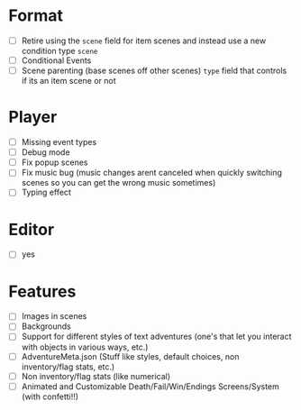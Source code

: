 # Format
- [ ] Retire using the `scene` field for item scenes and instead use a new condition type `scene`
- [ ] Conditional Events
- [ ] Scene parenting (base scenes off other scenes) `type` field that controls if its an item scene or not
# Player
- [ ] Missing event types
- [ ] Debug mode
- [ ] Fix popup scenes
- [ ] Fix music bug (music changes arent canceled when quickly switching scenes so you can get the wrong music sometimes)
- [ ] Typing effect
# Editor
- [ ] yes
# Features
- [ ] Images in scenes
- [ ] Backgrounds
- [ ] Support for different styles of text adventures (one's that let you interact with objects in various ways, etc.)
- [ ] AdventureMeta.json (Stuff like styles, default choices, non inventory/flag stats, etc.)
- [ ] Non inventory/flag stats (like numerical)
- [ ] Animated and Customizable Death/Fail/Win/Endings Screens/System (with confetti!!)
